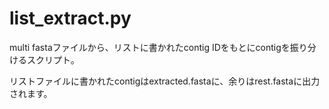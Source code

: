 # list_extract.py

multi fastaファイルから、リストに書かれたcontig IDをもとにcontigを振り分けるスクリプト。  

リストファイルに書かれたcontigはextracted.fastaに、余りはrest.fastaに出力されます。
